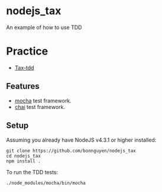 # nodejs_tax
An example of how to use TDD

# Practice

* [Tax-tdd](https://github.com/bonnguyen/nodejs_tax/blob/master/practice/Tax-tdd.txt)

## Features

* [mocha](https://github.com/mochajs/mocha) test framework.
* [chai](https://github.com/chaijs/chai) test framework.

## Setup

Assuming you already have NodeJS v4.3.1 or higher installed:

    git clone https://github.com/bonnguyen/nodejs_tax
    cd nodejs_tax
    npm install .

To run the TDD tests:

    ./node_modules/mocha/bin/mocha
